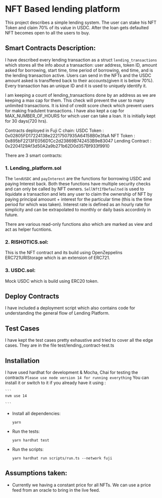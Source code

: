 # NFT Based lending platform

This project describes a simple lending system. The user can stake his NFT Token and claim 70% of its value in USDC. After the loan gets defaulted NFT becomes open to all the users to buy.

## Smart Contracts Description:

I have described every lending transaction as a struct `lending_transactions` which stores all the info about a transaction: user address, token ID, amount asked for borrowing, start time, time period of borrowing, end time, and is the lending transaction active. Users can  send in the NFTs and the USDC amount asked is transffered back to their accounts(given it is below 70%). Every transaction has an unique ID and it is used to uniquely identify it.

I am keeping a count of lending_transactions done by an address as we are keeping a max cap for them. This check will prevent the user to many unlimited transactions. It is kind of credit score check which prevent users for making fradulent transactions. I have also kept a cap for MAX_NUMBER_OF_HOURS for which user can take a loan. It is initially kept for 30 days(720 hrs).

Contracts deployed in Fuji C chain:
USDC Token : 0x02805FD17224138e22217507935A64158B0e3faA
NFT Token : 0x895bF2213FE056D1Cc2d23869B742453B9e83047
Lending Contract : 0x2204129Af3d50A2a9b271b62D0d357Bf933f9910

There are 3 smart contracts:
### 1. Lending_platform.sol
The `lendUSDC` and `payInterest` are the functions for borrowing USDC and paying Interest back. Both these functions have multiple security checks and can only be called by NFT owners. `SellNftIfDefaulted` is used to liquidate a transaction and lets any user to claim the ownership of NFT by paying principal amoount + interest for the particular time (this is the time period for which was taken). Interest rate is defined as an hourly rate for simplicity and can be extrapolated to monthly or daily basis accordinly in future.

There are various read-only functions also which are marked as view and act as helper fucntions.

### 2. RISHOTICS.sol:

This is the NFT contract and its build using OpenZeppelins ERC721URIStorage which is an extension of ERC721. 

### 3. USDC.sol:

Mock USDC which is build using ERC20 token.


## Deploy Contracts

I have included a deployment script which also contains code for understanding the general flow of Lending Platform.

## Test Cases

I have kept the test cases pretty exhaustive and tried to cover all the edge cases. They are in the file test/lending_contract-test.ts

## Installation
I have used hardhat for development & Mocha, Chai for testing the contracts
`Please use node version 14 for running everything` You can install it or switch to it if you already have it using :

    ```
    nvm use 14

    ```

-   Install all dependencies:

    ```
    yarn 
    ```

- Run the tests:

    ```
    yarn hardhat test
    ``` 

- Run the scripts:
    ```
    yarn hardhat run scripts/run.ts --network fuji
    ``` 


## Assumptions taken:

- Currently we having a constant price for all NFTs. We can use a price feed from an oracle to bring in the live feed.

